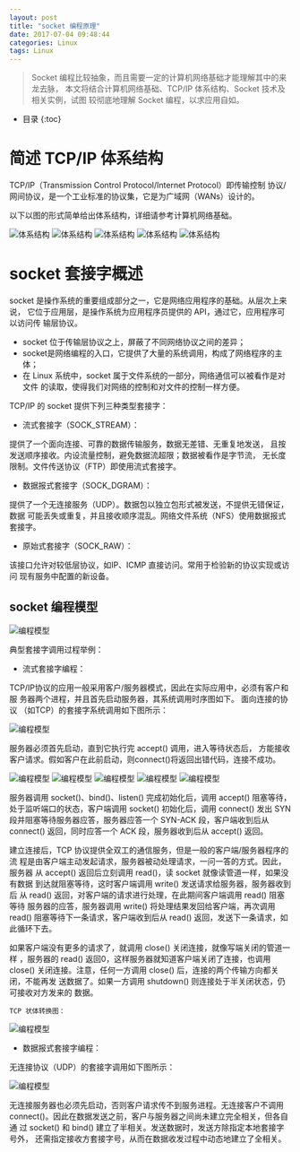```yaml
---
layout: post
title: "socket 编程原理"
date: 2017-07-04 09:48:44
categories: Linux
tags: Linux
---
```


> Socket 编程比较抽象，而且需要一定的计算机网络基础才能理解其中的来龙去脉，
> 本文将结合计算机网络基础、TCP/IP 体系结构、Socket 技术及相关实例，试图
> 较彻底地理解 Socket 编程，以求应用自如。




* 目录
{:toc}

# 简述 TCP/IP 体系结构

TCP/IP（Transmission Control Protocol/Internet Protocol）即传输控制
协议/网间协议，是一个工业标准的协议集，它是为广域网（WANs）设计的。

以下以图的形式简单给出体系结构，详细请参考计算机网络基础。

![体系结构](/assets/img/linux/socket/socket-01.png)
![体系结构](/assets/img/linux/socket/socket-02.jpg)
![体系结构](/assets/img/linux/socket/socket-03.gif)
![体系结构](/assets/img/linux/socket/socket-04.jpg)
![体系结构](/assets/img/linux/socket/socket-05.jpg)

# socket 套接字概述

socket 是操作系统的重要组成部分之一，它是网络应用程序的基础。从层次上来说，
它位于应用层，是操作系统为应用程序员提供的 API，通过它，应用程序可以访问传
输层协议。

+ socket 位于传输层协议之上，屏蔽了不同网络协议之间的差异；
+ socket是网络编程的入口，它提供了大量的系统调用，构成了网络程序的主体；
+ 在 Linux 系统中，socket 属于文件系统的一部分，网络通信可以被看作是对文件
的读取，使得我们对网络的控制和对文件的控制一样方便。

TCP/IP 的 socket 提供下列三种类型套接字：

+ 流式套接字（SOCK_STREAM）：

提供了一个面向连接、可靠的数据传输服务，数据无差错、无重复地发送，
且按发送顺序接收。内设流量控制，避免数据流超限；数据被看作是字节流，
无长度限制。文件传送协议（FTP）即使用流式套接字。 

+ 数据报式套接字（SOCK_DGRAM）：

提供了一个无连接服务（UDP）。数据包以独立包形式被发送，不提供无错保证，数据
可能丢失或重复，并且接收顺序混乱。网络文件系统（NFS）使用数据报式套接字。

+ 原始式套接字（SOCK_RAW）： 

该接口允许对较低层协议，如IP、ICMP 直接访问。常用于检验新的协议实现或访问
现有服务中配置的新设备。 

## socket 编程模型

![编程模型](/assets/img/linux/socket/socket-06.jpg)

典型套接字调用过程举例：

+ 流式套接字编程：

TCP/IP协议的应用一般采用客户/服务器模式，因此在实际应用中，必须有客户和服
务器两个进程，并且首先启动服务器，其系统调用时序图如下。 面向连接的协议
（如TCP）的套接字系统调用如下图所示：

![编程模型](/assets/img/linux/socket/socket-07.jpg)

服务器必须首先启动，直到它执行完 accept() 调用，进入等待状态后，
方能接收客户请求。假如客户在此前启动，则connect()将返回出错代码，连接不成功。

![编程模型](/assets/img/linux/socket/socket-09.png)
![编程模型](/assets/img/linux/socket/socket-10.png)
![编程模型](/assets/img/linux/socket/socket-11.png)
![编程模型](/assets/img/linux/socket/socket-12.png)
![编程模型](/assets/img/linux/socket/socket-14.jpg)

服务器调用 socket()、bind()、listen() 完成初始化后，调用 accept() 阻塞等待，
处于监听端口的状态，客户端调用 socket() 初始化后，调用 connect() 发出 SYN 
段并阻塞等待服务器应答，服务器应答一个 SYN-ACK 段，客户端收到后从 connect() 
返回，同时应答一个 ACK 段，服务器收到后从 accept() 返回。

建立连接后，TCP 协议提供全双工的通信服务，但是一般的客户端/服务器程序的流
程是由客户端主动发起请求，服务器被动处理请求，一问一答的方式。因此，服务器
从 accept() 返回后立刻调用 read()，读 socket 就像读管道一样，如果没有数据
到达就阻塞等待，这时客户端调用 write() 发送请求给服务器，服务器收到后
从 read() 返回，对客户端的请求进行处理，在此期间客户端调用 read() 阻塞等待
服务器的应答，服务器调用 write() 将处理结果发回给客户端，再次调用 read() 
阻塞等待下一条请求，客户端收到后从 read() 返回，发送下一条请求，如此循环下去。

如果客户端没有更多的请求了，就调用 close() 关闭连接，就像写端关闭的管道一样
，服务器的 read() 返回0，这样服务器就知道客户端关闭了连接，也调用 close() 
关闭连接。注意，任何一方调用 close() 后，连接的两个传输方向都关闭，不能再发
送数据了。如果一方调用 shutdown() 则连接处于半关闭状态，仍可接收对方发来的
数据。

    TCP 状体转换图：

![编程模型](/assets/img/linux/socket/socket-13.jpg)

+ 数据报式套接字编程：

无连接协议（UDP）的套接字调用如下图所示：  

![编程模型](/assets/img/linux/socket/socket-08.jpg)

无连接服务器也必须先启动，否则客户请求传不到服务进程。无连接客户不调用 
connect()。因此在数据发送之前，客户与服务器之间尚未建立完全相关，但各自通
过 socket() 和 bind() 建立了半相关。发送数据时，发送方除指定本地套接字号外，
还需指定接收方套接字号，从而在数据收发过程中动态地建立了全相关。 
